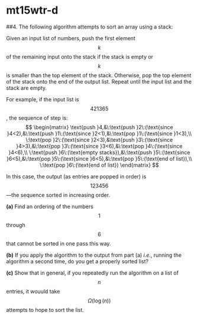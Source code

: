 # mt15wtr-d

##4.
The following algorithm attempts to sort an array using a stack:

Given an input list of numbers, push the first element $$k$$ of the remaining input onto the stack if the stack is empty or $$k$$ is smaller than the top element of the stack.  Otherwise, pop the top element of the stack onto the end of the output list.  Repeat until the input list and the stack are empty.

For example, if the input list is $$421365$$, the sequence of step is:
$$
\begin{matrix}
\text{push }4,&\:\text{push }2\:(\text{since }4<2),&\:\text{push }1\:(\text{since }2<1),&\:\text{pop }1\:(\text{since }1<3),\\
\:\text{pop }2\:(\text{since }2<3),&\text{push }3\:(\text{since }4>3),&\:\text{pop }3\:(\text{since }3<6),&\:\text{pop }4\:(\text{since }4<6),\\
\:\text{push }6\:(\text{empty stacks}),&\:\text{push }5\:(\text{since }6<5),&\:\text{pop }5\:(\text{since }6<5),&\:\text{pop }5\:(\text{end of list}),\\
\:\text{pop }6\:(\text{end of list})
\end{matrix}
$$

In this case, the output (as entries are popped in order) is $$123456$$—the sequence sorted in increasing order.

**(a)** Find an ordering of the numbers $$1$$ through $$6$$ that cannot be sorted in one pass this way.

**(b)** If you apply the algorithm to the output from part (a) *i.e.*, running the algorithm a second time, do you get a properly sorted list?

**(c)** Show that in general, if you repeatedly run the algorithm on a list of $$n$$ entries, it wouuld take $$\Omega(\log{(n)})$$ attempts to hope to sort the list.


